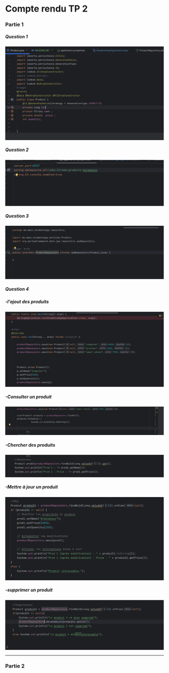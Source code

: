 <h1>Compte rendu TP 2</h1>
<h3>Partie 1</h3>

<h5>Question 1 </h5>
<img src="Captures/cap1.png">

<h5>Question 2 </h5>
<img src="Captures/cap2.png">

<h5>Question 3 </h5>
<img src="Captures/cap3.png">

<h5>Question 4 </h5> 
<h5> -l'ajout des produits</h5>
<img src="Captures/cap4.png">
<h5> -Consulter un produit</h5>
<img src="Captures/cap5.png">
<h5> -Chercher des produits</h5>
<img src="Captures/cap6.png">
<h5> -Mettre à jour un produit </h5>
<img src="Captures/cap7.png">
<h5> -supprimer un produit </h5>
<img src="Captures/cap8.png">


















<hr>
<h3>Partie 2</h3>